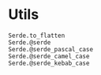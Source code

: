 # Utils

```@docs
Serde.to_flatten
Serde.@serde
Serde.@serde_pascal_case
Serde.@serde_camel_case
Serde.@serde_kebab_case
```